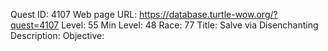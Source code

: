 Quest ID: 4107
Web page URL: https://database.turtle-wow.org/?quest=4107
Level: 55
Min Level: 48
Race: 77
Title: Salve via Disenchanting
Description: 
Objective: 
